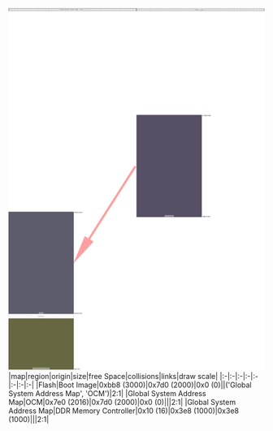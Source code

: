 ![memory map diagram](A4_maxaddress_lower_than_memregions_redux.png)
|map|region|origin|size|free Space|collisions|links|draw scale|
|:-|:-|:-|:-|:-|:-|:-|:-|
|Flash|<span style='color:(32, 21, 51)'>Boot Image</span>|0xbb8 (3000)|0x7d0 (2000)|0x0 (0)||('Global System Address Map', 'OCM')|2:1|
|Global System Address Map|<span style='color:(38, 38, 60)'>OCM</span>|0x7e0 (2016)|0x7d0 (2000)|0x0 (0)|||2:1|
|Global System Address Map|<span style='color:(53, 54, 2)'>DDR Memory Controller</span>|0x10 (16)|0x3e8 (1000)|0x3e8 (1000)|||2:1|
